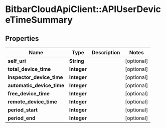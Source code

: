 # BitbarCloudApiClient::APIUserDeviceTimeSummary

## Properties
Name | Type | Description | Notes
------------ | ------------- | ------------- | -------------
**self_uri** | **String** |  | [optional] 
**total_device_time** | **Integer** |  | [optional] 
**inspector_device_time** | **Integer** |  | [optional] 
**automatic_device_time** | **Integer** |  | [optional] 
**free_device_time** | **Integer** |  | [optional] 
**remote_device_time** | **Integer** |  | [optional] 
**period_start** | **Integer** |  | [optional] 
**period_end** | **Integer** |  | [optional] 

